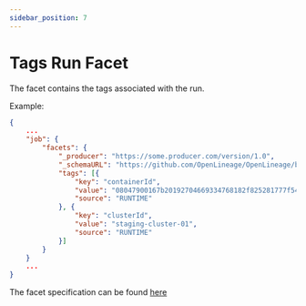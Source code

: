 ```yaml
---
sidebar_position: 7
---
```


# Tags Run Facet

The facet contains the tags associated with the run.

Example:

```json
{
    ...
    "job": {
        "facets": {
            "_producer": "https://some.producer.com/version/1.0",
            "_schemaURL": "https://github.com/OpenLineage/OpenLineage/blob/main/spec/facets/TagsJobFacet.json",
            "tags": [{
                "key": "containerId",
                "value": "08047900167b20192704669334768182f825281777f540",
                "source": "RUNTIME" 
            }, {
                "key": "clusterId",
                "value": "staging-cluster-01",
                "source": "RUNTIME"
            }]
        }
    }
    ...
}
```


The facet specification can be found [here](https://openlineage.io/spec/facets/1-0-0/TagsRunFacet.json)